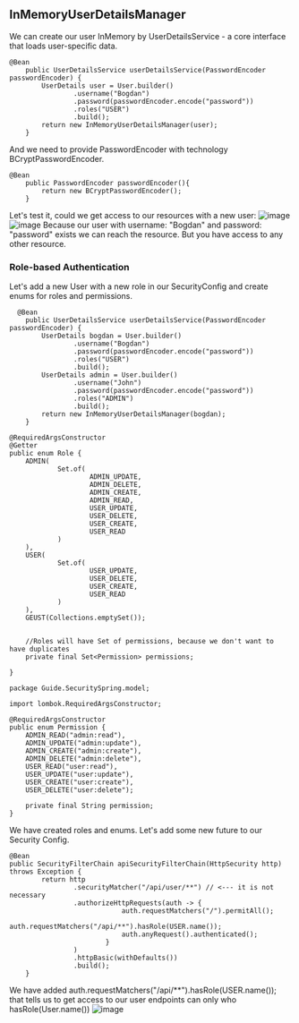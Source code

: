 ## InMemoryUserDetailsManager

We can create our user InMemory by UserDetailsService - a core interface that loads user-specific data.

```
@Bean
    public UserDetailsService userDetailsService(PasswordEncoder passwordEncoder) {
        UserDetails user = User.builder()
                .username("Bogdan")
                .password(passwordEncoder.encode("password"))
                .roles("USER")
                .build();
        return new InMemoryUserDetailsManager(user);
    }
```
And we need to provide PasswordEncoder with technology BCryptPasswordEncoder.
```
@Bean
    public PasswordEncoder passwordEncoder(){
        return new BCryptPasswordEncoder();
    }
```
Let's test it, could we get access to our resources with a new user:
![image](https://github.com/BykaWF/SpringSecurityGuide/assets/119706327/18747959-c66b-450c-88b5-c54f8111f24f)
![image](https://github.com/BykaWF/SpringSecurityGuide/assets/119706327/8f70a2ab-1e96-497b-b185-10d693aff41e)
Because our user with username: "Bogdan" and password: "password" exists we can reach the resource.  But you have access to any other resource. 


### Role-based Authentication 

Let's add a new User with a new role in our SecurityConfig and create enums for roles and permissions.
```
  @Bean
    public UserDetailsService userDetailsService(PasswordEncoder passwordEncoder) {
        UserDetails bogdan = User.builder()
                .username("Bogdan")
                .password(passwordEncoder.encode("password"))
                .roles("USER")
                .build();
        UserDetails admin = User.builder() 
                .username("John")
                .password(passwordEncoder.encode("password"))
                .roles("ADMIN")
                .build();
        return new InMemoryUserDetailsManager(bogdan);
    }
```
```
@RequiredArgsConstructor
@Getter
public enum Role {
    ADMIN(
            Set.of(
                    ADMIN_UPDATE,
                    ADMIN_DELETE,
                    ADMIN_CREATE,
                    ADMIN_READ,
                    USER_UPDATE,
                    USER_DELETE,
                    USER_CREATE,
                    USER_READ
            )
    ),
    USER(
            Set.of(
                    USER_UPDATE,
                    USER_DELETE,
                    USER_CREATE,
                    USER_READ
            )
    ),
    GEUST(Collections.emptySet());


    //Roles will have Set of permissions, because we don't want to have duplicates
    private final Set<Permission> permissions;

}
```
```
package Guide.SecuritySpring.model;

import lombok.RequiredArgsConstructor;

@RequiredArgsConstructor
public enum Permission {
    ADMIN_READ("admin:read"),
    ADMIN_UPDATE("admin:update"),
    ADMIN_CREATE("admin:create"),
    ADMIN_DELETE("admin:delete"),
    USER_READ("user:read"),
    USER_UPDATE("user:update"),
    USER_CREATE("user:create"),
    USER_DELETE("user:delete");

    private final String permission;
}
```

We have created roles and enums. Let's add some new future to our Security Config. 
```
@Bean
public SecurityFilterChain apiSecurityFilterChain(HttpSecurity http) throws Exception {
        return http
                .securityMatcher("/api/user/**") // <--- it is not necessary 
                .authorizeHttpRequests(auth -> {
                            auth.requestMatchers("/").permitAll();
                            auth.requestMatchers("/api/**").hasRole(USER.name());
                            auth.anyRequest().authenticated();
                        }
                )
                .httpBasic(withDefaults())
                .build();
    }
```
We have added auth.requestMatchers("/api/**").hasRole(USER.name()); that tells us to get access to our user endpoints can only who hasRole(User.name())
![image](https://github.com/BykaWF/SpringSecurityGuide/assets/119706327/b6cf83ab-4bf7-46dd-9d1f-7444fa1535e8)

